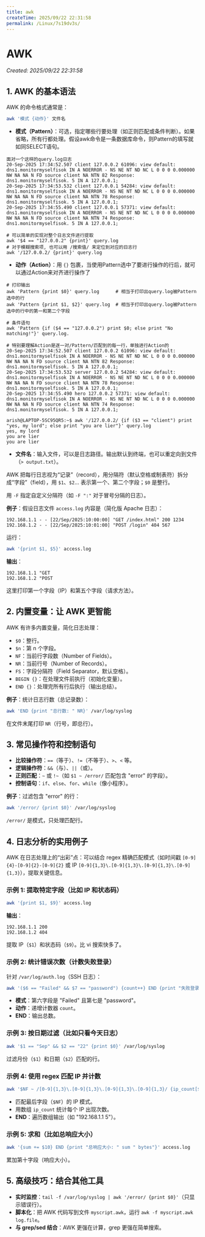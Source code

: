 ```yaml
---
title: awk
createTime: 2025/09/22 22:31:58
permalink: /Linux/7s19dv3s/
---
```

# AWK

*Created: 2025/09/22 22:31:58*

## 1. AWK 的基本语法

AWK 的命令格式通常是：

```bash
awk '模式 {动作}' 文件名
```

- **模式（Pattern）**：可选，指定哪些行要处理（如正则匹配或条件判断）。如果省略，所有行都处理。假设awk命令是一条数据库命令，则Pattern的填写就如同SELECT语句。
```Pattern
面对一个这样的query.log日志
20-Sep-2025 17:34:52.507 client 127.0.0.2 61096: view default: dns1.monitormyselfisok IN A NOERROR - NS NE NT ND NC L 0 0 0 0.000000 NW NA NA N FD source client NA NTN 82 Response: dns1.monitormyselfisok. 5 IN A 127.0.0.1;
20-Sep-2025 17:34:53.532 client 127.0.0.1 54284: view default: dns1.monitormyselfisok IN A NOERROR - NS NE NT ND NC L 0 0 0 0.000000 NW NA NA N FD source client NA NTN 78 Response: dns1.monitormyselfisok. 5 IN A 127.0.0.1;
20-Sep-2025 17:34:55.490 client 127.0.0.1 57371: view default: dns1.monitormyselfisok IN A NOERROR - NS NE NT ND NC L 0 0 0 0.000000 NW NA NA N FD source client NA NTN 74 Response: dns1.monitormyselfisok. 5 IN A 127.0.0.1;

# 可以简单的实现对整个日志文件进行提取
awk '$4 == "127.0.0.2" {print}' query.log
# 对于模糊搜索项, 也可以用 /搜索值/ 来定位到对应的日志行
awk '/127.0.0.2/ {print}' query.log
```
- **动作（Action）**：用 `{}` 包裹，当使用Pattern选中了要进行操作的行后，就可以通过Action来对齐进行操作了 
```Action
# 打印输出
awk 'Pattern {print $0}' query.log      # 相当于打印出query.log被Pattern选中的行
awk 'Pattern {print $1, $2}' query.log  # 相当于打印出query.log被Pattern选中的行中的第一和第二个字段

# 条件语句
awk 'Pattern {if ($4 == "127.0.0.2") print $0; else print "No matching!"}' query.log.

# 特别要理解Action是逐一对/Pattern/匹配到的每一行，单独进行Action的
20-Sep-2025 17:34:52.507 client 127.0.0.2 61096: view default: dns1.monitormyselfisok IN A NOERROR - NS NE NT ND NC L 0 0 0 0.000000 NW NA NA N FD source client NA NTN 82 Response: dns1.monitormyselfisok. 5 IN A 127.0.0.1;
20-Sep-2025 17:34:53.532 server 127.0.0.2 54284: view default: dns1.monitormyselfisok IN A NOERROR - NS NE NT ND NC L 0 0 0 0.000000 NW NA NA N FD source client NA NTN 78 Response: dns1.monitormyselfisok. 5 IN A 127.0.0.1;
20-Sep-2025 17:34:55.490 hero 127.0.0.2 57371: view default: dns1.monitormyselfisok IN A NOERROR - NS NE NT ND NC L 0 0 0 0.000000 NW NA NA N FD source client NA NTN 74 Response: dns1.monitormyselfisok. 5 IN A 127.0.0.1;

arish@LAPTOP-5SC95QR5:~$ awk '/127.0.0.2/ {if ($3 == "client") print "yes, my lord"; else print "you are lier"}' query.log
yes, my lord
you are lier
you are lier
```
- **文件名**：输入文件，可以是日志路径。输出默认到终端，也可以重定向到文件（`> output.txt`）。

AWK 把每行日志视为“记录”（record），用分隔符（默认空格或制表符）拆分成“字段”（field），用 `$1`、`$2`... 表示第一个、第二个字段；`$0` 是整行。

用 `-F` 指定自定义分隔符（如 `-F ":"` 对于冒号分隔的日志）。

**例子**：假设日志文件 `access.log` 内容是（简化版 Apache 日志）：

```
192.168.1.1 - - [22/Sep/2025:10:00:00] "GET /index.html" 200 1234
192.168.1.2 - - [22/Sep/2025:10:01:00] "POST /login" 404 567
```

运行：

```bash
awk '{print $1, $5}' access.log
```

**输出**：

```
192.168.1.1 "GET
192.168.1.2 "POST
```

这里打印第一个字段（IP）和第五个字段（请求方法）。

## 2. 内置变量：让 AWK 更智能

AWK 有许多内置变量，简化日志处理：

- `$0`：整行。
- `$n`：第 n 个字段。
- `NF`：当前行字段数（Number of Fields）。
- `NR`：当前行号（Number of Records）。
- `FS`：字段分隔符（Field Separator，默认空格）。
- `BEGIN {}`：在处理文件前执行（初始化变量）。
- `END {}`：处理完所有行后执行（输出总结）。

**例子**：统计日志行数（总记录数）：

```bash
awk 'END {print "总行数: " NR}' /var/log/syslog
```

在文件末尾打印 `NR`（行号，即总行）。

## 3. 常见操作符和控制语句

- **比较操作符**：`==`（等于）、`!=`（不等于）、`>`、`<` 等。
- **逻辑操作符**：`&&`（与）、`||`（或）。
- **正则匹配**：`~` 或 `!~`（如 `$1 ~ /error/` 匹配包含 "error" 的字段）。
- **控制语句**：`if`、`else`、`for`、`while`（像小程序）。

**例子**：过滤包含 "error" 的行：

```bash
awk '/error/ {print $0}' /var/log/syslog
```

`/error/` 是模式，只处理匹配行。

## 4. 日志分析的实用例子

AWK 在日志处理上的“出彩”点：可以结合 regex 精确匹配模式（如时间戳 `[0-9]{4}-[0-9]{2}-[0-9]{2}` 或 IP `[0-9]{1,3}\.[0-9]{1,3}\.[0-9]{1,3}\.[0-9]{1,3}`），提取关键信息。

### 示例 1: 提取特定字段（比如 IP 和状态码）

```bash
awk '{print $1, $9}' access.log
```

**输出**：

```
192.168.1.1 200
192.168.1.2 404
```

提取 IP（`$1`）和状态码（`$9`）。比 vi 搜索快多了。

### 示例 2: 统计错误次数（计数失败登录）

针对 `/var/log/auth.log`（SSH 日志）：

```bash
awk '($6 == "Failed" && $7 == "password") {count++} END {print "失败登录次数: " count}' /var/log/auth.log
```

- **模式**：第六字段是 "Failed" 且第七是 "password"。
- **动作**：递增计数器 `count`。
- **END**：输出总数。

### 示例 3: 按日期过滤（比如只看今天日志）

```bash
awk '$1 == "Sep" && $2 == "22" {print $0}' /var/log/syslog
```

过滤月份（`$1`）和日期（`$2`）匹配的行。

### 示例 4: 使用 regex 匹配 IP 并计数

```bash
awk '$NF ~ /[0-9]{1,3}\.[0-9]{1,3}\.[0-9]{1,3}\.[0-9]{1,3}/ {ip_count[$NF]++} END {for (ip in ip_count) print ip, ip_count[ip]}' /var/log/auth.log
```

- 匹配最后字段（`$NF`）的 IP 模式。
- 用数组 `ip_count` 统计每个 IP 出现次数。
- **END**：遍历数组输出（如 "192.168.1.1 5"）。

### 示例 5: 求和（比如总响应大小）

```bash
awk '{sum += $10} END {print "总响应大小: " sum " bytes"}' access.log
```

累加第十字段（响应大小）。

## 5. 高级技巧：结合其他工具

- **实时监控**：`tail -f /var/log/syslog | awk '/error/ {print $0}'`（只显示错误行）。
- **脚本化**：把 AWK 代码写到文件 `myscript.awk`，运行 `awk -f myscript.awk log.file`。
- **与 grep/sed 结合**：AWK 更强在计算，grep 更强在简单搜索。

